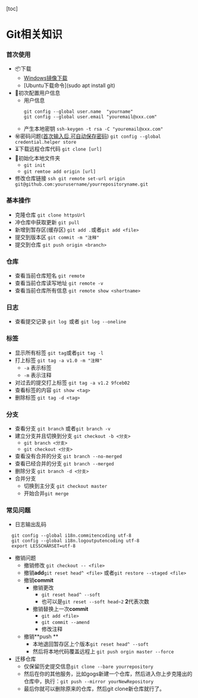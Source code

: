 [toc]

# Git相关知识

### 首次使用

* :package:下载 	
	- [Windows镜像下载](https://npm.taobao.org/mirrors/git-for-windows/)
	- [Ubuntu下载命令](sudo apt install git)	
* :hammer:初次配置用户信息	
  * 用户信息
    ```git
    git config --global user.name  "yourname"
    git config --global user.email "youremail@xxx.com"
	  ```
  * 产生本地密钥 `ssh-keygen -t rsa -C "youremail@xxx.com"` 
* :secret:密码问题(<u>首次输入后,可自动保存密码</u>) `git config --global credential.helper store`
* :hourglass_flowing_sand:下载远程仓库代码 `git clone [url]`
* :file_folder:初始化本地文件夹
  * `git init`
  * `git remtoe add origin [url]`
* 修改仓库链接 `ssh git remote set-url origin git@github.com:yourusername/yourrepositoryname.git`
### 基本操作
- 克隆仓库 `git clone httpsUrl`
- 冲仓库中获取更新 `git pull`
- 新增到暂存区(缓存区)	`git add .`或者`git add <file>`
- 提交到版本区 `git commit -m "注释"`
- 提交到仓库 `git push origin <branch>`

### 仓库
- 查看当前仓库短名 `git remote`
- 查看当前仓库读写地址 `git remote -v`
- 查看当前仓库所有信息 `git remote show <shortname>`
### 日志

- 查看提交记录 `git log `或者 `git log --oneline`

### 标签

- 显示所有标签 `git tag`或者`git tag -l`
- 打上标签 `git tag -a v1.0 -m "注释"`
  - `-a` 表示标签
  - `-m` 表示注释
- 对过去的提交打上标签 `git tag -a v1.2 9fceb02`
- 查看标签的内容 `git show <tag>`
- 删除标签 `git tag -d <tag>`

### 分支

- 查看分支 `git branch` 或者`git branch -v`
- 建立分支并且切换到分支 `git checkout -b <分支>`
  - `git branch <分支>`
  - `git checkout <分支>`
- 查看没有合并的分支 `git branch --no-merged`
- 查看已经合并的分支 `git branch --merged`
- 删除分支 `git branch -d <分支>`
- 合并分支
  - 切换到主分支 `git checkout master`
  - 开始合并`git merge`

### 常见问题

* 日志输出乱码
```git
  git config --global i18n.commitencoding utf-8 
  git config --global i18n.logoutputencoding utf-8 
  export LESSCHARSET=utf-8
```
* 撤销问题
    * 撤销修改 	`git checkout -- <file>`
    * 撤销**add**`git reset head^ <file>` 或者`git restore --staged <file>`
    * 撤销**commit**
      * 撤销更改
        * `git reset head^ --soft`
        * 也可以是`git reset --soft head~2`  **2**代表次数
      * 撤销替换上一次**commit**
        * `git add <file>` 
        * `git commit --amend`
        * 修改注释
    * 撤销**push **
         * 本地退回暂存区上个版本`git reset head^ --soft `
         * 然后将本地代码覆盖远程上 `git push orgin master --force`
* 迁移仓库
	- 仅保留历史提交信息`git clone --bare yourrepository`
	- 然后在你的其他服务，比如gogs新建一个仓库，然后进入你上步克隆出的仓库中，执行：`git push --mirror yourNewRepository`
	- 最后你就可以删除原来的仓库，然后git clone新仓库就行了。




